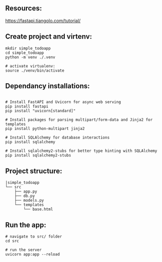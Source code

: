 ## Resources:
https://fastapi.tiangolo.com/tutorial/

## Create project and virtenv:
```
mkdir simple_todoapp
cd simple_todoapp
python -m venv ./.venv

# activate virtualenv:
source ./venv/bin/activate
```

## Dependancy installations:
```

# Install FastAPI and Uvicorn for async web serving
pip install fastapi
pip install "uvicorn[standard]"

# Install packages for parsing multipart/form-data and Jinja2 for templates
pip install python-multipart jinja2

# Install SQLAlchemy for database interactions
pip install sqlalchemy

# Install sqlalchemy2-stubs for better type hinting with SQLAlchemy
pip install sqlalchemy2-stubs

```

## Project structure:
```
|simple_todoapp
└── src
    ├── app.py
    ├── db.py
    ├── models.py
    └── templates
        └── base.html
```

## Run the app:

```
# navigate to src/ folder
cd src

# run the server
uvicorn app:app --reload
```